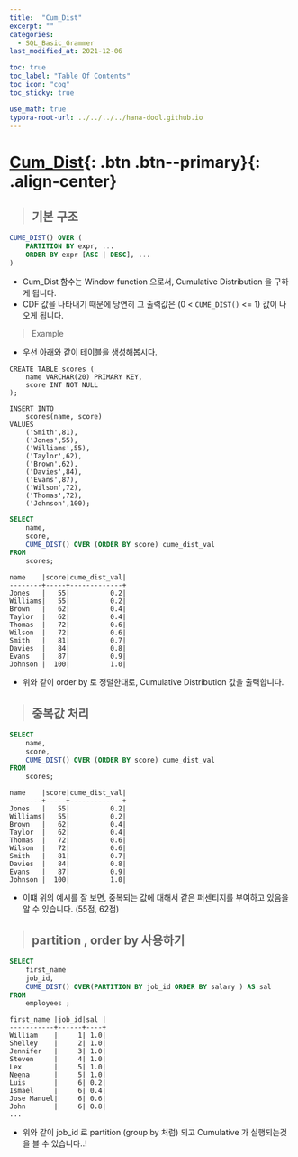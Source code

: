 ```yaml
---
title:  "Cum_Dist"
excerpt: ""
categories:
  - SQL_Basic_Grammer
last_modified_at: 2021-12-06

toc: true
toc_label: "Table Of Contents"
toc_icon: "cog"
toc_sticky: true

use_math: true
typora-root-url: ../../../../hana-dool.github.io
---
```


# [Cum_Dist](#link){: .btn .btn--primary}{: .align-center}

> ## 기본 구조

```sql
CUME_DIST() OVER (
	PARTITION BY expr, ...
	ORDER BY expr [ASC | DESC], ...
)
```

- Cum_Dist 함수는 Window function 으로서, Cumulative Distribution 을 구하게 됩니다.
- CDF 값을 나타내기 때문에 당연히 그 출력값은 (0 < `CUME_DIST()` <= 1) 값이 나오게 됩니다.

> Example 

- 우선 아래와 같이 테이블을 생성해봅시다.

```mysql
CREATE TABLE scores (
    name VARCHAR(20) PRIMARY KEY,
    score INT NOT NULL
);

INSERT INTO
	scores(name, score)
VALUES
	('Smith',81),
	('Jones',55),
	('Williams',55),
	('Taylor',62),
	('Brown',62),
	('Davies',84),
	('Evans',87),
	('Wilson',72),
	('Thomas',72),
	('Johnson',100);
```

```sql
SELECT
	name,
    score,
    CUME_DIST() OVER (ORDER BY score) cume_dist_val
FROM
	scores; 
```

```
name    |score|cume_dist_val|
--------+-----+-------------+
Jones   |   55|          0.2|
Williams|   55|          0.2|
Brown   |   62|          0.4|
Taylor  |   62|          0.4|
Thomas  |   72|          0.6|
Wilson  |   72|          0.6|
Smith   |   81|          0.7|
Davies  |   84|          0.8|
Evans   |   87|          0.9|
Johnson |  100|          1.0|
```

- 위와 같이 order by 로 정렬한대로, Cumulative Distribution 값을 출력합니다.

> ## 중복값 처리

```sql
SELECT
	name,
    score,
    CUME_DIST() OVER (ORDER BY score) cume_dist_val
FROM
	scores; 
```

```
name    |score|cume_dist_val|
--------+-----+-------------+
Jones   |   55|          0.2|
Williams|   55|          0.2|
Brown   |   62|          0.4|
Taylor  |   62|          0.4|
Thomas  |   72|          0.6|
Wilson  |   72|          0.6|
Smith   |   81|          0.7|
Davies  |   84|          0.8|
Evans   |   87|          0.9|
Johnson |  100|          1.0|
```

- 이떄 위의 예시를 잘 보면, 중복되는 값에 대해서 같은 퍼센티지를 부여하고 있음을 알 수 있습니다. (55점, 62점)

> ## partition , order by 사용하기

```sql
SELECT
	first_name 
	job_id,
	CUME_DIST() OVER(PARTITION BY job_id ORDER BY salary ) AS sal
FROM
	employees ;
```

```
first_name |job_id|sal |
-----------+------+----+
William    |     1| 1.0|
Shelley    |     2| 1.0|
Jennifer   |     3| 1.0|
Steven     |     4| 1.0|
Lex        |     5| 1.0|
Neena      |     5| 1.0|
Luis       |     6| 0.2|
Ismael     |     6| 0.4|
Jose Manuel|     6| 0.6|
John       |     6| 0.8|
...
```

- 위와 같이 job_id 로 partition (group by 처럼) 되고 Cumulative 가 실행되는것을 볼 수 있습니다..!

